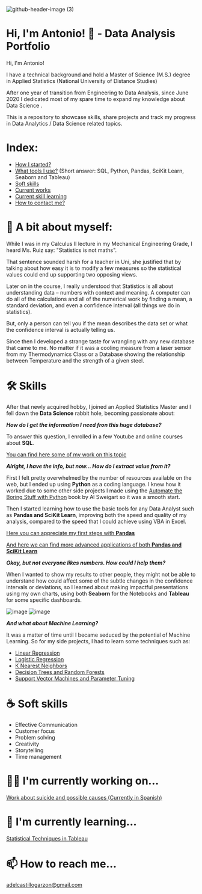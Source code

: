 ![github-header-image (3)](https://user-images.githubusercontent.com/114013508/192169255-2ceb99bd-8ce8-480f-83bf-efdfda190ef3.png)

# Hi, I'm Antonio! 👋 - Data Analysis Portfolio

Hi, I'm Antonio! 

I have a technical background and hold a Master of Science (M.S.) degree in Applied Statistics (National University of Distance Studies)

After one year of transition from Engineering to Data Analysis, since June 2020 I dedicated most of my spare time to expand my knowledge about Data Science .


This is a repository to showcase skills, share projects and track my progress in Data Analytics / Data Science related topics.

# Index:

* [How I started?](https://github.com/AntonioDelCastillo/Data-Analysis-Portfolio/blob/main/README.md#-a-bit-about-myself)
* [What tools I use?](https://github.com/AntonioDelCastillo/Data-Analysis-Portfolio/blob/main/README.md#-skills) (Short answer: SQL, Python, Pandas, SciKit Learn, Seaborn and Tableau)
* [Soft skills](https://github.com/AntonioDelCastillo/Data-Analysis-Portfolio#-soft-skills)
* [Current works](https://github.com/AntonioDelCastillo/Data-Analysis-Portfolio#-im-currently-working-on)
* [Current skill learning](https://github.com/AntonioDelCastillo/Data-Analysis-Portfolio#-im-currently-learning)
* [How to contact me?](https://github.com/AntonioDelCastillo/Data-Analysis-Portfolio#-how-to-reach-me)

# 🏃 A bit about myself:

While I was in my Calculus II lecture in my Mechanical Engineering Grade, I heard Ms. Ruiz say: "Statistics is not maths". 

That sentence sounded harsh for a teacher in Uni, she justified that by talking about how easy it is to modify a few measures so the statistical values could end up supporting two opposing views.

Later on in the course, I really understood that  Statistics is all about understanding data – numbers with context and meaning. A computer can do all of the calculations and all of the numerical work by finding a mean, a standard deviation, and even a confidence interval (all things we do in statistics). 

But, only a person can tell you if the mean describes the data set or what the confidence interval is actually telling us.

Since then I developed a strange taste for wrangling with any new database that came to me. 
No matter if it was a cooling measure from a laser sensor from my Thermodynamics Class or a Database showing the relationship between Temperature and the strength of a given steel. 


# 🛠 Skills
After that newly acquired hobby, I joined an Applied Statistics Master and I fell down the **Data Science** rabbit hole, becoming passionate about:

***How do I get the information I need fron this huge database?***

  To answer this question, I enrolled in a few Youtube and online courses about **SQL**.
  
  [You can find here some of my work on this topic](https://github.com/AntonioDelCastillo/Data-Analysis-Portfolio/tree/main/SQL) 
  
***Alright, I have the info, but now... How do I extract value from it?***

First I felt pretty overwhelmed by the number of resources available on the web, but I ended up using **Python** as a coding language. 
I knew how it worked due to some other side projects I made using the [Automate the Boring Stuff with Python](https://automatetheboringstuff.com/) book by Al Sweigart so it was a smooth start. 
  
Then I started learning how to use the basic tools for any Data Analyst such as __Pandas and SciKit Learn__, improving both the speed and quality of my analysis, compared to the speed that I could achieve using VBA in Excel.  


[Here you can appreciate my first steps with **Pandas**](https://github.com/AntonioDelCastillo/Data-Analysis-Portfolio/blob/main/Data%20Analysis/Pandas%20Basics.ipynb)


[And here we can find more advanced applications of both **Pandas and SciKit Learn**](https://github.com/AntonioDelCastillo/Data-Analysis-Portfolio/blob/main/C%C3%A1lculos%20suicidio.ipynb)
    
***Okay, but not everyone likes numbers. How could I help them?***

  When I wanted to show my results to other people, they might not be able to understand how could affect some of the subtle changes in the confidence intervals or deviations, so I learned about making impactful presentations using my own charts, using both **Seaborn** for the Notebooks and **Tableau** for some specific dashboards. 
  
![image](https://user-images.githubusercontent.com/114013508/192167665-f3db660a-34fb-4c81-8699-a4a80d93555b.png)
![image](https://user-images.githubusercontent.com/114013508/192167759-dced3637-fb7b-40f6-9bb3-0dd6718c3b03.png)

***And what about Machine Learning?***

It was a matter of time until I became seduced by the potential of Machine Learning. So for my side projects, I had to learn some techniques such as: 

* [Linear Regression](https://github.com/AntonioDelCastillo/Data-Analysis-Portfolio/blob/main/ML%20Snippets/Linear%20Regression.ipynb)
* [Logistic Regression](https://github.com/AntonioDelCastillo/Data-Analysis-Portfolio/blob/main/ML%20Snippets/Logistic%20Regression.ipynb)
* [K Nearest Neighbors](https://github.com/AntonioDelCastillo/Data-Analysis-Portfolio/blob/main/ML%20Snippets/%20K%20Nearest%20Neighbors%20(KNN).ipynb)
* [Decision Trees and Random Forests](https://github.com/AntonioDelCastillo/Data-Analysis-Portfolio/blob/main/ML%20Snippets/Decision%20Trees%20and%20Random%20Forests.ipynb)
* [Support Vector Machines and Parameter Tuning](https://github.com/AntonioDelCastillo/Data-Analysis-Portfolio/blob/main/ML%20Snippets/Support%20Vector%20Machines.ipynb)

# ☕ Soft skills 

* Effective Communication
* Customer focus 
* Problem solving
* Creativity
* Storytelling
* Time management

# 👩‍💻 I'm currently working on...
[Work about suicide and possible causes (Currently in Spanish)](https://github.com/AntonioDelCastillo/Data-Analysis-Portfolio/blob/main/C%C3%A1lculos%20suicidio.ipynb)
    
# 🧠 I'm currently learning...
[Statistical Techniques in Tableau](https://www.datacamp.com/courses/statistical-techniques-in-tableau)

# 📫 How to reach me...

  adelcastillogarzon@gmail.com
  


